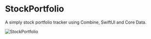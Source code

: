 # StockPortfolio

A simply stock portfolio tracker using Combine, SwiftUI and Core Data.

![StockPortfolio](https://github.com/ivangodfather/StockPortfolio/blob/master/image2.gif?raw=true)
